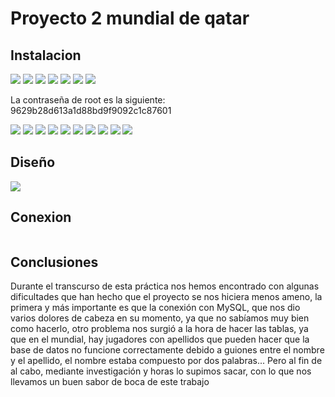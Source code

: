 # Proyecto 2 mundial de qatar


## Instalacion
![](Fotos/Instalacion(17).png) 
![](Fotos/Instalacion(16).png)
![](Fotos/Instalacion(15).png)
![](Fotos/Instalacion(14).png)
![](Fotos/Instalacion(13).png)
![](Fotos/Instalacion(12).png)
![](Fotos/Instalacion(11).png)

La contraseña de root es la siguiente: 9629b28d613a1d88bd9f9092c1c87601


![](Fotos/Instalacion(10).png)
![](Fotos/Instalacion(9).png)
![](Fotos/Instalacion(8).png)
![](Fotos/Instalacion(7).png)
![](Fotos/Instalacion(6).png)
![](Fotos/Instalacion(5).png)
![](Fotos/Instalacion(4).png)
![](Fotos/Instalacion(3).png)
![](Fotos/Instalacion(2).png)
![](Fotos/Instalacion(1).png)   


## Diseño
![](Fotos/1-diseño.png)


## Conexion 
![]()


## Conclusiones

Durante el transcurso de esta práctica nos hemos encontrado con algunas dificultades que han hecho que el proyecto se nos hiciera menos ameno, la primera y más importante es que la conexión con MySQL, que nos dio varios dolores de cabeza en su momento, ya que no sabíamos muy bien como hacerlo, otro problema nos surgió a la hora de hacer las tablas, ya que en el mundial, hay jugadores con apellidos que pueden hacer que la base de datos no funcione correctamente debido a guiones entre el nombre y el apellido, el nombre estaba compuesto por dos palabras...
Pero al fin de al cabo, mediante investigación y horas lo supimos sacar, con lo que nos llevamos un buen sabor de boca de este trabajo
